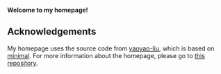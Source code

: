 **Welcome to my homepage!**

## Acknowledgements

My homepage uses the source code from [yaoyao-liu](https://github.com/yaoyao-liu/minimal-light), which is based on [minimal](https://github.com/orderedlist/minimal). For more information about the homepage, please go to [this repository](https://github.com/yaoyao-liu/minimal-light).
